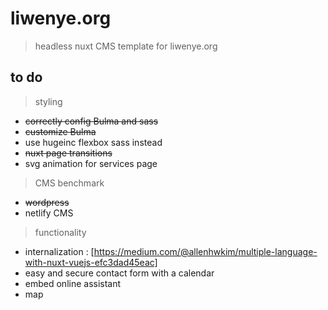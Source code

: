 # liwenye.org

> headless nuxt CMS template for liwenye.org

## to do

> styling
- ~~correctly config Bulma and sass~~
- ~~customize Bulma~~
- use hugeinc flexbox sass instead
- ~~nuxt page transitions~~
- svg animation for services page

> CMS benchmark
- ~~wordpress~~
- netlify CMS

> functionality
- internalization : [https://medium.com/@allenhwkim/multiple-language-with-nuxt-vuejs-efc3dad45eac]
- easy and secure contact form with a calendar
- embed online assistant
- map
